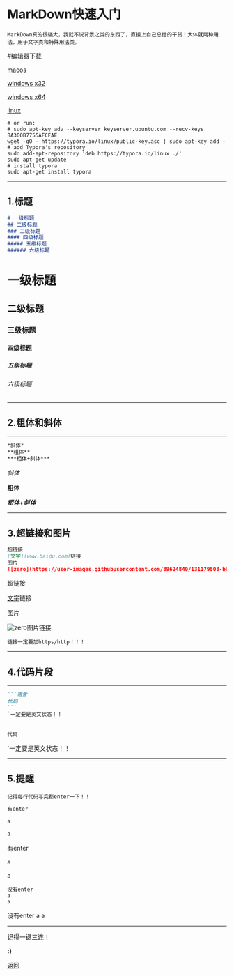 # MarkDown快速入门
```
MarkDown真的很强大，我就不说背景之类的东西了，直接上自己总结的干货！大体就两种用法，用于文字类和特殊用法类。
```
#编辑器下载

[macos](https://www.typora.io/download/Typora.dmg)

[windows x32](https://www.typora.io/windows/typora-setup-ia32.exe)

[windows x64](https://www.typora.io/windows/typora-setup-x64.exe)

[linux](https://www.typora.io/#linux)

```
# or run:
# sudo apt-key adv --keyserver keyserver.ubuntu.com --recv-keys BA300B7755AFCFAE
wget -qO - https://typora.io/linux/public-key.asc | sudo apt-key add -
# add Typora's repository
sudo add-apt-repository 'deb https://typora.io/linux ./'
sudo apt-get update
# install typora
sudo apt-get install typora
```
***
## 1.标题
```MarkDown
# 一级标题
## 二级标题
### 三级标题
#### 四级标题
##### 五级标题
###### 六级标题
```
# 一级标题

## 二级标题

### 三级标题

#### 四级标题

##### 五级标题

###### 六级标题
***
## 2.粗体和斜体
***
```MarkDown
*斜体*
**粗体**
***粗体+斜体***
```
*斜体*

**粗体**

***粗体+斜体***
***
## 3.超链接和图片
```MarkDown
超链接
[文字](www.baidu.com)链接
图片
![zero](https://user-images.githubusercontent.com/89624840/131179808-b69fe017-c2bc-45a6-bc89-f83803047173.png)图片链接
```
超链接

[文字](https://www.baidu.com)链接

图片

![zero](https://user-images.githubusercontent.com/89624840/131179808-b69fe017-c2bc-45a6-bc89-f83803047173.png)图片链接

```
链接一定要加https/http！！！
```
***
## 4.代码片段
***
````markdown
```语言
代码
```
`一定要是英文状态！！
````

```语言

代码

```

`一定要是英文状态！！

***
## 5.提醒
```
记得每行代码写完都enter一下！！
```
```markdown
有enter

a

a
```
有enter

a

a

```
没有enter
a
a
```

没有enter
a
a

***
记得一键三连！

**:)**

[返回](https://zlc1003.github.io/zero/b/markdown/new.html)
